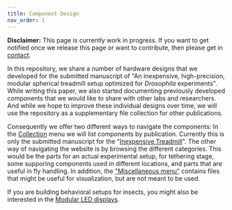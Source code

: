 ```yaml
---
title: Component Design
nav_order: 1
---
```


**Disclaimer:** This page is currently work in progress. If you want to get notified once we release this page or want to contribute, then please get in [contact]({{site.baseurl}}/Contact).

In this repository, we share a number of hardware designs that we developed for the submitted manuscript of "An inexpensive, high-precision, modular spherical treadmill setup optimized for <em>Drosophila</em> experiments". While writing this paper, we also started documenting previously developed components that we would like to share with other labs and researchers. And while we hope to improve these individual designs over time, we will use the repository as a supplementary file collection for other publications.

Consequently we offer two different ways to navigate the components: In the [Collection]({{site.baseurl}}/collections) menu we will list components by publication. Currently this is only the submitted manuscript for the "[Inexpensive Treadmill]({{site.baseurl}}/inexpensive-treadmill)". The other way of navigating the website is by browsing the different categories. This would be the parts for an actual experimental setup, for tethering stage, some supporing components used in different locations, and parts that are useful in fly handling. In addition, the ["Miscellaneous menu"]({{site.baseurl}}/miscellaneous) contains files that might be useful for visualization, but are not meant to be used.


If you are building behavioral setups for insects, you might also be interested in the [Modular LED displays](https://reiserlab.github.io/Modular-LED-Display/).